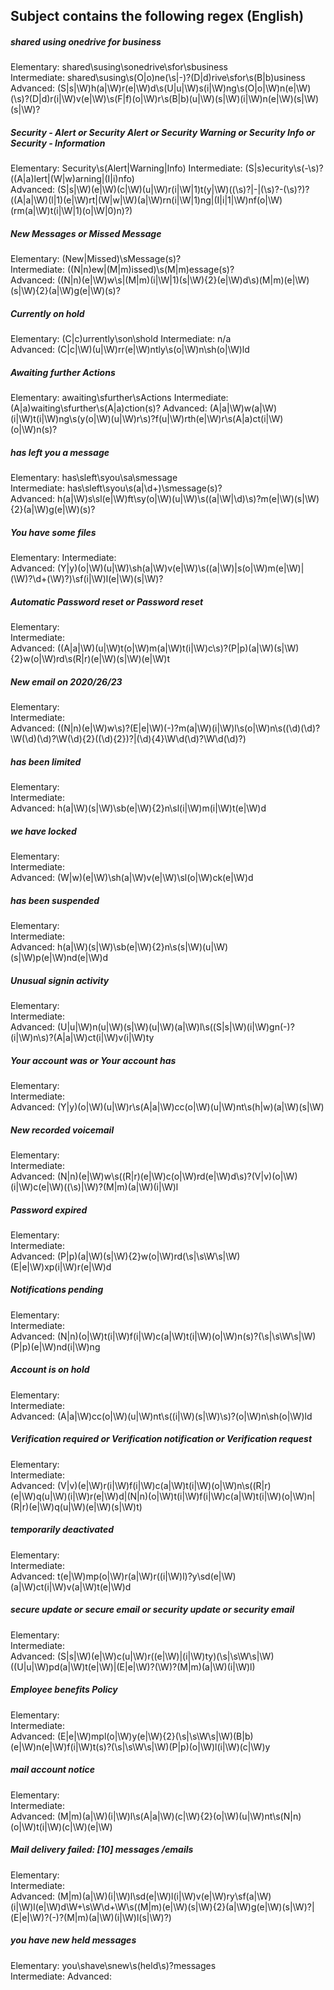 ## Subject contains the following regex (English)

##### shared using onedrive for business
Elementary: shared\susing\sonedrive\sfor\sbusiness  
Intermediate: shared\susing\s(O|o)ne(\s|-)?(D|d)rive\sfor\s(B|b)usiness  
Advanced: (S|s|\W)h(a|\W)r(e|\W)d\s(U|u|\W)s(i|\W)ng\s(O|o|\W)n(e|\W)(\s)?(D|d)r(i|\W)v(e|\W)\s(F|f)(o|\W)r\s(B|b)(u|\W)(s|\W)(i|\W)n(e|\W)(s|\W)(s|\W)?
##### Security - Alert or Security Alert or Security Warning or Security Info or Security - Information
Elementary: Security\s(Alert|Warning|Info) 
Intermediate: (S|s)ecurity\s(\-\s)?((A|a)lert|(W|w)arning|(I|i)nfo)    
Advanced: (S|s|\W)(e|\W)(c|\W)(u|\W)r(i|\W|1)t(y|\W)((\s)?|-|(\s)?-(\s)?)?((A|a|\W)(l|1)(e|\W)rt|(W|w|\W)(a|\W)rn(i|\W|1)ng|(I|i|1|\W)nf(o|\W)(rm(a|\W)t(i|\W|1)(o|\W|0)n)?)
##### New Messages or Missed Message
Elementary: (New|Missed)\sMessage(s)?  
Intermediate: ((N|n)ew|(M|m)issed)\s(M|m)essage(s)?  
Advanced: ((N|n)(e|\W)w\s|(M|m)(i|\W|1)(s|\W){2}(e|\W)d\s)(M|m)(e|\W)(s|\W){2}(a|\W)g(e|\W)(s)?
##### Currently on hold  
Elementary: (C|c)urrently\son\shold 
Intermediate: n/a  
Advanced: (C|c|\W)(u|\W)rr(e|\W)ntly\s(o|\W)n\sh(o|\W)ld
##### Awaiting further Actions 
Elementary: awaiting\sfurther\sActions 
Intermediate: (A|a)waiting\sfurther\s(A|a)ction(s)? 
Advanced: (A|a|\W)w(a|\W)(i|\W)t(i|\W)ng\s(y(o|\W)(u|\W)r\s)?f(u|\W)rth(e|\W)r\s(A|a)ct(i|\W)(o|\W)n(s)?
##### has left you a message
Elementary: has\sleft\syou\sa\smessage  
Intermediate: has\sleft\syou\s(a|\d+)\smessage(s)?  
Advanced: h(a|\W)s\sl(e|\W)ft\sy(o|\W)(u|\W)\s((a|\W|\d)\s)?m(e|\W)(s|\W){2}(a|\W)g(e|\W)(s)?
##### You have some files
Elementary: 
Intermediate:  
Advanced: (Y|y)(o|\W)(u|\W)\sh(a|\W)v(e|\W)\s((a|\W)|s(o|\W)m(e|\W)|(\W)?\d+(\W)?)\sf(i|\W)l(e|\W)(s|\W)?
##### Automatic Password reset or Password reset
Elementary:  
Intermediate:  
Advanced: ((A|a|\W)(u|\W)t(o|\W)m(a|\W)t(i|\W)c\s)?(P|p)(a|\W)(s|\W){2}w(o|\W)rd\s(R|r)(e|\W)(s|\W)(e|\W)t
##### New email on 2020/26/23
Elementary:  
Intermediate:  
Advanced: ((N|n)(e|\W)w\s)?(E|e|\W)(-)?m(a|\W)(i|\W)l\s(o|\W)n\s((\d)(\d)?\W(\d)(\d)?\W(\d){2}((\d){2})?|(\d){4}\W\d(\d)?\W\d(\d)?)
##### has been limited
Elementary:  
Intermediate:  
Advanced: h(a|\W)(s|\W)\sb(e|\W){2}n\sl(i|\W)m(i|\W)t(e|\W)d
##### we have locked
Elementary:  
Intermediate:  
Advanced: (W|w)(e|\W)\sh(a|\W)v(e|\W)\sl(o|\W)ck(e|\W)d
##### has been suspended
Elementary:  
Intermediate:  
Advanced: h(a|\W)(s|\W)\sb(e|\W){2}n\s(s|\W)(u|\W)(s|\W)p(e|\W)nd(e|\W)d
##### Unusual signin activity
Elementary:  
Intermediate:  
Advanced: (U|u|\W)n(u|\W)(s|\W)(u|\W)(a|\W)l\s((S|s|\W)(i|\W)gn(-)?(i|\W)n\s)?(A|a|\W)ct(i|\W)v(i|\W)ty
##### Your account was or Your account has
Elementary:  
Intermediate:  
Advanced: (Y|y)(o|\W)(u|\W)r\s(A|a|\W)cc(o|\W)(u|\W)nt\s(h|w)(a|\W)(s|\W)
##### New recorded voicemail
Elementary:  
Intermediate:  
Advanced: (N|n)(e|\W)w\s((R|r)(e|\W)c(o|\W)rd(e|\W)d\s)?(V|v)(o|\W)(i|\W)c(e|\W)((\s)|\W)?(M|m)(a|\W)(i|\W)l
##### Password expired
Elementary:  
Intermediate:  
Advanced: (P|p)(a|\W)(s|\W){2}w(o|\W)rd(\s|\s\W\s|\W)(E|e|\W)xp(i|\W)r(e|\W)d
##### Notifications pending
Elementary:  
Intermediate:  
Advanced: (N|n)(o|\W)t(i|\W)f(i|\W)c(a|\W)t(i|\W)(o|\W)n(s)?(\s|\s\W\s|\W)(P|p)(e|\W)nd(i|\W)ng
##### Account is on hold
Elementary:  
Intermediate:  
Advanced: (A|a|\W)cc(o|\W)(u|\W)nt\s((i|\W)(s|\W)\s)?(o|\W)n\sh(o|\W)ld
##### Verification required or Verification notification or Verification request
Elementary:  
Intermediate:  
Advanced: (V|v)(e|\W)r(i|\W)f(i|\W)c(a|\W)t(i|\W)(o|\W)n\s((R|r)(e|\W)q(u|\W)(i|\W)r(e|\W)d|(N|n)(o|\W)t(i|\W)f(i|\W)c(a|\W)t(i|\W)(o|\W)n|(R|r)(e|\W)q(u|\W)(e|\W)(s|\W)t)
##### temporarily deactivated
Elementary:  
Intermediate:  
Advanced: t(e|\W)mp(o|\W)r(a|\W)r((i|\W)l)?y\sd(e|\W)(a|\W)ct(i|\W)v(a|\W)t(e|\W)d
##### secure update or secure email or security update or security email
Elementary:  
Intermediate:  
Advanced: (S|s|\W)(e|\W)c(u|\W)r((e|\W)|(i|\W)ty)(\s|\s\W\s|\W)((U|u|\W)pd(a|\W)t(e|\W)|(E|e|\W)?(\W)?(M|m)(a|\W)(i|\W)l)
##### Employee benefits Policy
Elementary:  
Intermediate:  
Advanced: (E|e|\W)mpl(o|\W)y(e|\W){2}(\s|\s\W\s|\W)(B|b)(e|\W)n(e|\W)f(i|\W)t(s)?(\s|\s\W\s|\W)(P|p)(o|\W)l(i|\W)(c|\W)y
##### mail account notice
Elementary:  
Intermediate:  
Advanced: (M|m)(a|\W)(i|\W)l\s(A|a|\W)(c|\W){2}(o|\W)(u|\W)nt\s(N|n)(o|\W)t(i|\W)(c|\W)(e|\W)
##### Mail delivery failed: [10] messages /emails
Elementary:  
Intermediate:  
Advanced: (M|m)(a|\W)(i|\W)l\sd(e|\W)l(i|\W)v(e|\W)ry\sf(a|\W)(i|\W)l(e|\W)d\W+\s\W\d+\W\s((M|m)(e|\W)(s|\W){2}(a|\W)g(e|\W)(s|\W)?|(E|e|\W)?(\-)?(M|m)(a|\W)(i|\W)l(s|\W)?)  
##### you have new held messages
Elementary: you\shave\snew\s(held\s)?messages  
Intermediate: 
Advanced: 
